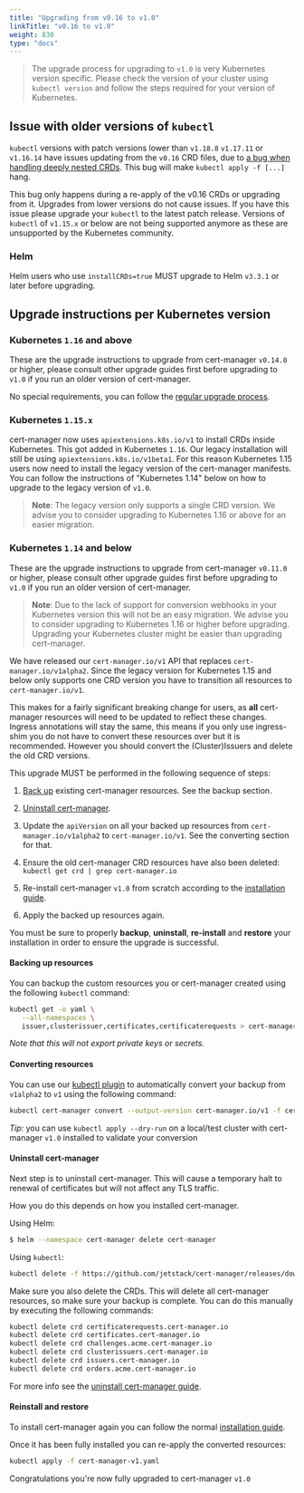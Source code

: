 ```yaml
---
title: "Upgrading from v0.16 to v1.0"
linkTitle: "v0.16 to v1.0"
weight: 830
type: "docs"
---
```


> The upgrade process for upgrading to `v1.0` is very Kubernetes version specific. Please check the version of your cluster using `kubectl version` and follow the steps required for your version of Kubernetes.

## Issue with older versions of `kubectl`
`kubectl` versions with patch versions lower than `v1.18.8` `v1.17.11` or `v1.16.14` have issues updating from the `v0.16` CRD files, due to [a bug when handling deeply nested CRDs](https://github.com/kubernetes/kubernetes/issues/91615).
This bug will make `kubectl apply -f [...]` hang. 

This bug only happens during a re-apply of the v0.16 CRDs or upgrading from it. Upgrades from lower versions do not cause issues. If you have this issue please upgrade your `kubectl` to the latest patch release.
Versions of `kubectl` of `v1.15.x` or below are not being supported anymore as these are unsupported by the Kubernetes community.

### Helm
Helm users who use `installCRDs=true` MUST upgrade to Helm `v3.3.1` or later before upgrading.

## Upgrade instructions per Kubernetes version

### Kubernetes `1.16` and above
These are the upgrade instructions to upgrade from cert-manager `v0.14.0` or higher, please consult other upgrade guides first before upgrading to `v1.0` if you run an older version of cert-manager.

No special requirements, you can follow the [regular upgrade process](../).

### Kubernetes `1.15.x`

cert-manager now uses `apiextensions.k8s.io/v1` to install CRDs inside Kubernetes. This got added in Kubernetes `1.16`.
Our legacy installation will still be using `apiextensions.k8s.io/v1beta1`. For this reason Kubernetes 1.15 users now need to install the legacy version of the cert-manager manifests.
You can follow the instructions of "Kubernetes 1.14" below on how to upgrade to the legacy version of `v1.0`.

> **Note**: The legacy version only supports a single CRD version. We advise you to consider upgrading to Kubernetes 1.16 or above for an easier migration.

### Kubernetes `1.14` and below

These are the upgrade instructions to upgrade from cert-manager `v0.11.0` or higher, please consult other upgrade guides first before upgrading to `v1.0` if you run an older version of cert-manager.

> **Note**: Due to the lack of support for conversion webhooks in your Kubernetes version this will not be an easy migration. We advise you to consider upgrading to Kubernetes 1.16 or higher before upgrading. Upgrading your Kubernetes cluster might be easier than upgrading cert-manager.

We have released our `cert-manager.io/v1` API that replaces `cert-manager.io/v1alpha2`.
Since the legacy version for Kubernetes 1.15 and below only supports one CRD version
you have to transition all resources to `cert-manager.io/v1`.

This makes for a fairly significant breaking change for users, as **all**
cert-manager resources will need to be updated to reflect these changes.
Ingress annotations will stay the same, this means if you only use ingress-shim 
you do not have to convert these resources over but it is recommended. 
However you should convert the (Cluster)Issuers and delete the old CRD versions.

This upgrade MUST be performed in the following sequence of steps:

1. [Back up](../../../tutorials/backup/) existing cert-manager resources. See the backup section.

2. [Uninstall cert-manager](../../uninstall/).

3. Update the `apiVersion` on all your backed up resources from
   `cert-manager.io/v1alpha2` to `cert-manager.io/v1`. See the converting section for that.

4. Ensure the old cert-manager CRD resources have also been deleted: `kubectl get crd | grep cert-manager.io`


5. Re-install cert-manager `v1.0` from scratch according to the [installation
   guide](../../).

6. Apply the backed up resources again.

You must be sure to properly **backup**, **uninstall**, **re-install** and
**restore** your installation in order to ensure the upgrade is successful.

#### Backing up resources
You can backup the custom resources you or cert-manager created using the following `kubectl` command:
```bash
kubectl get -o yaml \
   --all-namespaces \
   issuer,clusterissuer,certificates,certificaterequests > cert-manager-backup.yaml
```

*Note that this will not export private keys or secrets.*

#### Converting resources

You can use our [kubectl plugin](../../../usage/kubectl-plugin/) to automatically convert your backup from `v1alpha2` to `v1` using the following command:

```bash
kubectl cert-manager convert --output-version cert-manager.io/v1 -f cert-manager-backup.yaml > cert-manager-v1.yaml
```

*Tip:* you can use `kubectl apply --dry-run` on a local/test cluster with cert-manager `v1.0` installed to validate your conversion 


#### Uninstall cert-manager
Next step is to uninstall cert-manager. 
This will cause a temporary halt to renewal of certificates but will not affect any TLS traffic.

How you do this depends on how you installed cert-manager.

Using Helm:
```bash
$ helm --namespace cert-manager delete cert-manager
```

Using `kubectl`:
```bash
kubectl delete -f https://github.com/jetstack/cert-manager/releases/download/vX.Y.Z/cert-manager.yaml
```

Make sure you also delete the CRDs. This will delete all cert-manager resources, so make sure your backup is complete.
You can do this manually by executing the following commands:
```bash
kubectl delete crd certificaterequests.cert-manager.io
kubectl delete crd certificates.cert-manager.io
kubectl delete crd challenges.acme.cert-manager.io
kubectl delete crd clusterissuers.cert-manager.io 
kubectl delete crd issuers.cert-manager.io
kubectl delete crd orders.acme.cert-manager.io
```

For more info see the [uninstall cert-manager guide](../../uninstall/).

#### Reinstall and restore
To install cert-manager again you can follow the normal [installation guide](../../).

Once it has been fully installed you can re-apply the converted resources:
```bash
kubectl apply -f cert-manager-v1.yaml
```

Congratulations you're now fully upgraded to cert-manager `v1.0`
